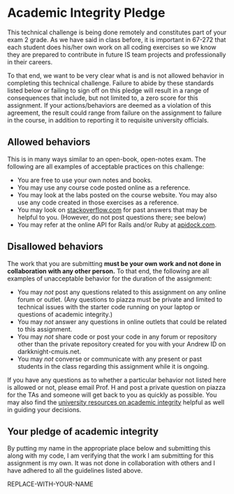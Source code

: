 Academic Integrity Pledge
===
This technical challenge is being done remotely and constitutes part of your exam 2 grade. As we have said in class before, it is important in 67-272 that each student does his/her own work on all coding exercises so we know they are prepared to contribute in future IS team projects and professionally in their careers.

To that end, we want to be very clear what is and is not allowed behavior in completing this technical challenge. Failure to abide by these standards listed below or failing to sign off on this pledge will result in a range of consequences that include, but not limited to, a zero score for this assignment.  If your actions/behaviors are deemed as a violation of this agreement, the result could range from failure on the assignment to failure in the course, in addition to reporting it to requisite university officials.

Allowed behaviors
---
This is in many ways similar to an open-book, open-notes exam.  The following are all examples of acceptable practices on this challenge:

- You are free to use your own notes and books.
- You may use any course code posted online as a reference.
- You may look at the labs posted on the course website.  You may also use any code created in those exercises as a reference.
- You may look on [stackoverflow.com](https://stackoverflow.com) for past answers that may be helpful to you. (However, do not post questions there; see below)
- You may refer at the online API for Rails and/or Ruby at [apidock.com](https://apidock.com).  

Disallowed behaviors
---
The work that you are submitting **must be your own work and not done in collaboration with any other person.**  To that end, the following are all examples of unacceptable behavior for the duration of the assignment:

- You may _not_ post any questions related to this assignment on any online forum or outlet. (Any questions to piazza must be private and limited to technical issues with the starter code running on your laptop or questions of academic integrity.)
- You may _not_ answer any questions in online outlets that could be related to this assignment.
- You may _not_ share code or post your code in any forum or repository other than the private repository created for you with your Andrew ID on darkknight-cmuis.net. 
- You may _not_ converse or communicate with any present or past students in the class regarding this assignment while it is ongoing.

If you have any questions as to whether a particular behavior not listed here is allowed or not, please email Prof. H and post a private question on piazza for the TAs and someone will get back to you as quickly as possible. You may also find the [university resources on academic integrity](https://www.cmu.edu/student-affairs/ocsi/students/index.html) helpful as well in guiding your decisions.

Your pledge of academic integrity
---
By putting my name in the appropriate place below and submitting this along with my code, I am verifying that the work I am submitting for this assignment is my own.  It was not done in collaboration with others and I have adhered to all the guidelines listed above.

REPLACE-WITH-YOUR-NAME
